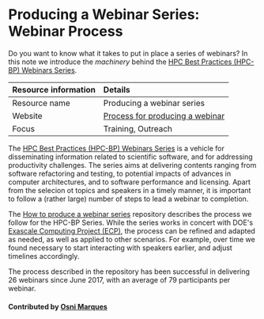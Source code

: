 # Producing a Webinar Series: Webinar Process

Do you want to know what it takes to put in place a series of webinars? 
In this note we introduce the *machinery* behind the 
[HPC Best Practices (HPC-BP) Webinars Series](https://ideas-productivity.org/events/hpc-best-practices-webinars).

Resource information | Details 
:--- | :--- 
Resource name | Producing a webinar series
Website | [Process for producing a webinar](https://github.com/betterscientificsoftware/Webinar-Process)
Focus | Training, Outreach

The [HPC Best Practices (HPC-BP) Webinars Series](https://ideas-productivity.org/events/hpc-best-practices-webinars)
is a vehicle for disseminating information related to scientific software, and for addressing productivity challenges. The 
series aims at delivering contents ranging from software refactoring and testing, to potential impacts of advances in computer 
architectures, and to software performance and licensing. Apart from the selecion ot topics and speakers in a timely manner, 
it is important to follow a (rather large) number of steps to lead a webinar to completion.

The [How to produce a webinar series](https://github.com/betterscientificsoftware/How-To-Produce-a-Webinar-Series)
repository describes the process we follow for the HPC-BP Series. While the series works in concert with
DOE's [Exascale Computing Project (ECP)](https://www.exascaleproject.org), the process can be refined and
adapted as needed, as well as applied to other scenarios. For example, over time we found necessary to start 
interacting with speakers earlier, and adjust timelines accordingly.

The process described in the repository has been successful in delivering 26 webinars since June 2017, with an 
average of 79 participants per webinar.

#### Contributed by [Osni Marques](http://github.com/oamarques)
